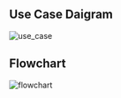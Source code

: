 ## Use Case Daigram
![use_case](https://user-images.githubusercontent.com/89735341/132497876-0dddf813-6d76-4e5e-a681-dca4c534e69a.jpg)

## Flowchart
![flowchart](https://user-images.githubusercontent.com/89735341/132498101-4c914a41-ab6a-4f26-9ebf-bc1be2584ba5.png)




